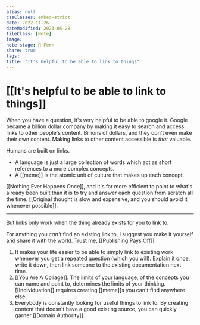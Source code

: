 ```yaml
---
alias: null
cssClasses: embed-strict
date: 2022-11-26
dateModified: 2023-05-28
fileClass: [Note]
image: 
note-stage: 🌿 Fern
share: true
tags: 
title: "It's helpful to be able to link to things"
---
```


# [[It's helpful to be able to link to things]]

When you have a question, it's very helpful to be able to google it. Google became a billion dollar company by making it easy to search and access links to other people's content. Billions of dollars, and they don't even make their own content. Making links to other content accessible is _that_ valuable.

Humans are built on links. 

- A language is just a large collection of words which act as short references to a more complex concepts. 
- A [[meme]] is the atomic unit of culture that makes up each concept.

[[Nothing Ever Happens Once]], and it's far more efficient to point to what's already been built than it is to try and answer each question from scratch all the time. [[Original thought is slow and expensive, and you should avoid it whenever possible]].

---

But links only work when the thing already exists for you to link to. 

For anything you _can't_ find an existing link to, I suggest you make it yourself and share it with the world. Trust me, [[Publishing Pays Off]].

1. It makes your life easier to be able to simply link to existing work whenever you get a repeated question (which you will). Explain it once, write it down, then link someone to the existing documentation next time.
2.  [[You Are A Collage]]. The limits of your language, of the concepts you can name and point to, determines the limits of your thinking.  [[Individuation]] requires creating [[meme]]s you can't find anywhere else.
3. Everybody is constantly looking for useful things to link to. By creating content that doesn't have a good existing source, you can quickly garner [[Domain Authority]].

